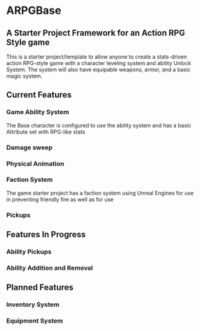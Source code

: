 # ARPGBase
## A Starter Project Framework for an Action RPG Style game
This is a starter project/template to allow anyone to create a stats-driven action RPG-style game with a character leveling system and ability Unlock System.
The system will also have equipable weapons, armor, and a basic magic system. 

## Current Features

### Game Ability System
The Base character is configured to use the ability system and has a basic Attribute set with RPG-like stats
### Damage sweep
### Physical Animation 
### Faction System
The game starter project has a faction system using Unreal Engines  for use in preventing friendly fire as well as for use  
### Pickups
## Features In Progress
### Ability Pickups
### Ability Addition and Removal
## Planned Features
### Inventory System
### Equipment System
